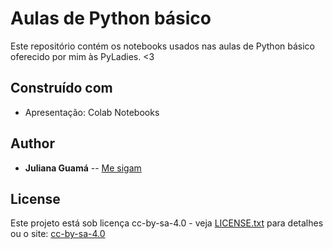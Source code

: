# Aulas de Python básico

Este repositório contém os notebooks usados nas aulas de Python básico oferecido por mim às PyLadies. <3

## Construído com

* Apresentação: Colab Notebooks

## Author

* **Juliana Guamá** -- [Me sigam](https://github.com/JulianaGuama)

## License

Este projeto está sob licença cc-by-sa-4.0 - veja [LICENSE.txt](LICENSE.txt) para detalhes ou o site: [cc-by-sa-4.0](https://choosealicense.com/licenses/cc-by-sa-4.0/)